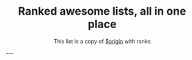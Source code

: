 <h1 align="center">
Ranked awesome lists, all in one place
</h1>
<p align="center">
	This list is a copy of <a href="http://github.com/$origin">$origin</a> with ranks
</p>
---
